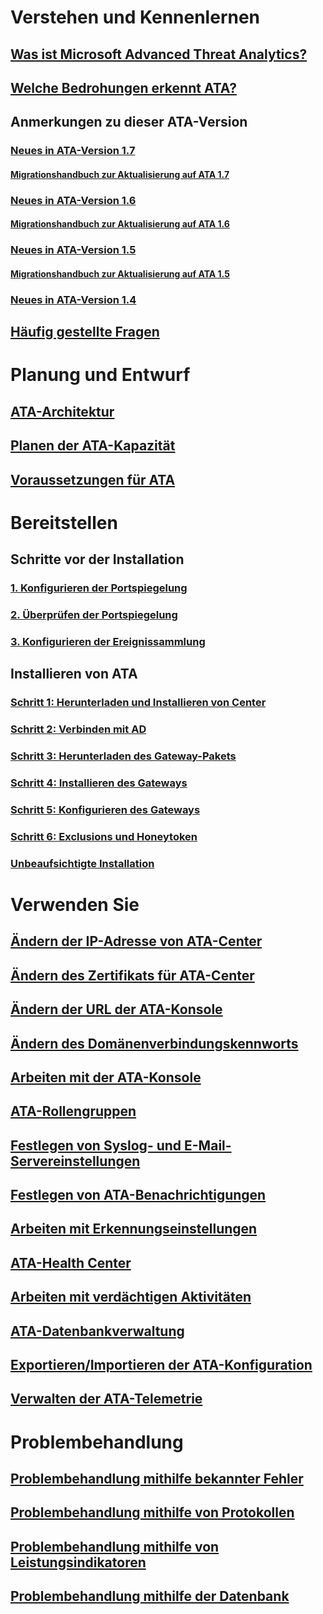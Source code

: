 # Verstehen und Kennenlernen
## [Was ist Microsoft Advanced Threat Analytics?](/advanced-threat-analytics/understand-explore/what-is-ata.md)
## [Welche Bedrohungen erkennt ATA?](/advanced-threat-analytics/understand-explore/ata-threats.md)
## Anmerkungen zu dieser ATA-Version
### [Neues in ATA-Version 1.7](/advanced-threat-analytics/understand-explore/whats-new-version-1.7.md)
#### [Migrationshandbuch zur Aktualisierung auf ATA 1.7](/advanced-threat-analytics/understand-explore/ata-update-1.7-migration-guide.md)
### [Neues in ATA-Version 1.6](/advanced-threat-analytics/understand-explore/whats-new-version-1.6.md)
#### [Migrationshandbuch zur Aktualisierung auf ATA 1.6](/advanced-threat-analytics/understand-explore/ata-update-1.6-migration-guide.md)
### [Neues in ATA-Version 1.5](/advanced-threat-analytics/understand-explore/whats-new-version-1.5.md)
#### [Migrationshandbuch zur Aktualisierung auf ATA 1.5](/advanced-threat-analytics/understand-explore/ata-update-1.5-migration-guide.md)
### [Neues in ATA-Version 1.4](/advanced-threat-analytics/understand-explore/whats-new-version-1.4.md)
## [Häufig gestellte Fragen](/advanced-threat-analytics/understand-explore/ata-technical-faq.md)
# Planung und Entwurf
## [ATA-Architektur](/advanced-threat-analytics/plan-design/ata-architecture.md)
## [Planen der ATA-Kapazität](/advanced-threat-analytics/plan-design/ata-capacity-planning.md)
## [Voraussetzungen für ATA](/advanced-threat-analytics/plan-design/ata-prerequisites.md)
# Bereitstellen
## Schritte vor der Installation
### [1. Konfigurieren der Portspiegelung](/advanced-threat-analytics/deploy-use/configure-port-mirroring.md)
### [2. Überprüfen der Portspiegelung](/advanced-threat-analytics/deploy-use/validate-port-mirroring.md)
### [3. Konfigurieren der Ereignissammlung](/advanced-threat-analytics/deploy-use/configure-event-collection.md)
## Installieren von ATA
### [Schritt 1: Herunterladen und Installieren von Center](/advanced-threat-analytics/deploy-use/install-ata-step1.md)
### [Schritt 2: Verbinden mit AD](/advanced-threat-analytics/deploy-use/install-ata-step2.md)
### [Schritt 3: Herunterladen des Gateway-Pakets](/advanced-threat-analytics/deploy-use/install-ata-step3.md)
### [Schritt 4: Installieren des Gateways](/advanced-threat-analytics/deploy-use/install-ata-step4.md)
### [Schritt 5: Konfigurieren des Gateways](/advanced-threat-analytics/deploy-use/install-ata-step5.md)
### [Schritt 6: Exclusions und Honeytoken](/advanced-threat-analytics/deploy-use/install-ata-step6.md)
### [Unbeaufsichtigte Installation](/advanced-threat-analytics/deploy-use/ata-silent-installation.md)
# Verwenden Sie
## [Ändern der IP-Adresse von ATA-Center](/advanced-threat-analytics/deploy-use/modifying-ata-config-centerip.md)
## [Ändern des Zertifikats für ATA-Center](/advanced-threat-analytics/deploy-use/modifying-ata-config-centercert.md)
## [Ändern der URL der ATA-Konsole](/advanced-threat-analytics/deploy-use/modifying-ata-config-consoleurl.md)
## [Ändern des Domänenverbindungskennworts](/advanced-threat-analytics/deploy-use/modifying-ata-config-dcpassword.md)
## [Arbeiten mit der ATA-Konsole](/advanced-threat-analytics/deploy-use/working-with-ata-console.md)
## [ATA-Rollengruppen](/advanced-threat-analytics/deploy-use/ata-role-groups.md)
## [Festlegen von Syslog- und E-Mail-Servereinstellungen](/advanced-threat-analytics/deploy-use/setting-syslog-email-server-settings.md)
## [Festlegen von ATA-Benachrichtigungen](/advanced-threat-analytics/deploy-use/setting-ata-alerts.md)
## [Arbeiten mit Erkennungseinstellungen](/advanced-threat-analytics/deploy-use/working-with-detection-settings.md)
## [ATA-Health Center](/advanced-threat-analytics/deploy-use/ata-health-center.md)
## [Arbeiten mit verdächtigen Aktivitäten](/advanced-threat-analytics/deploy-use/working-with-suspicious-activities.md)
## [ATA-Datenbankverwaltung](/advanced-threat-analytics/deploy-use/ata-database-management.md)
## [Exportieren/Importieren der ATA-Konfiguration](/advanced-threat-analytics/deploy-use/ata-configuration-file.md)
## [Verwalten der ATA-Telemetrie](/advanced-threat-analytics/deploy-use/manage-telemetry-settings.md)
# Problembehandlung
## [Problembehandlung mithilfe bekannter Fehler](/advanced-threat-analytics/troubleshoot/troubleshooting-ata-known-errors.md)
## [Problembehandlung mithilfe von Protokollen](/advanced-threat-analytics/troubleshoot/troubleshooting-ata-using-logs.md)
## [Problembehandlung mithilfe von Leistungsindikatoren](/advanced-threat-analytics/troubleshoot/troubleshooting-ata-using-perf-counters.md)
## [Problembehandlung mithilfe der Datenbank](/advanced-threat-analytics/troubleshoot/troubleshooting-ata-using-ata-database.md)


<!--HONumber=Feb17_HO1-->


